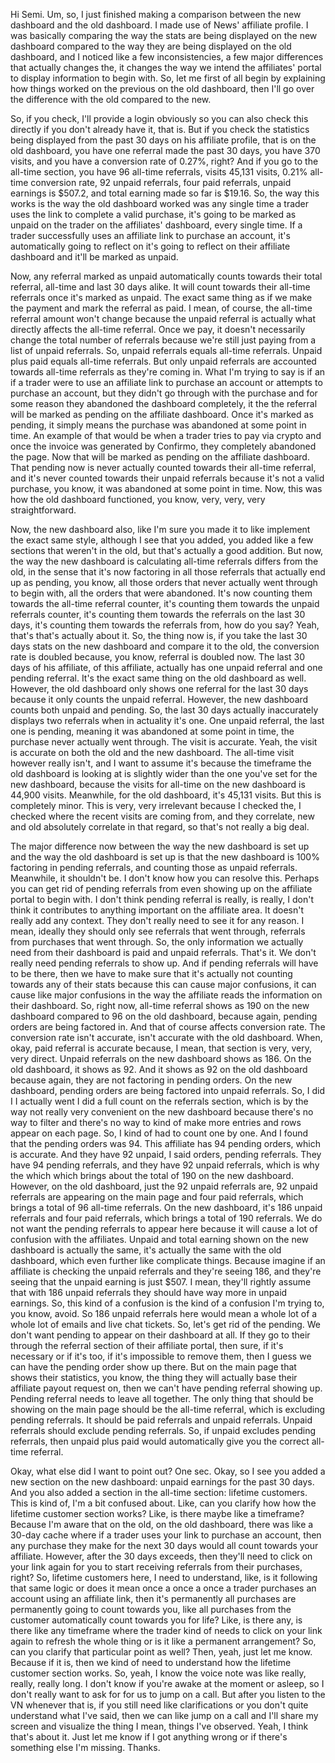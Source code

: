 Hi Semi. Um, so, I just finished making a comparison between the new dashboard and the old dashboard. I made use of News' affiliate profile. I was basically comparing the way the stats are being displayed on the new dashboard compared to the way they are being displayed on the old dashboard, and I noticed like a few inconsistencies, a few major differences that actually changes the, it changes the way we intend the affiliates' portal to display information to begin with. So, let me first of all begin by explaining how things worked on the previous on the old dashboard, then I'll go over the difference with the old compared to the new.

So, if you check, I'll provide a login obviously so you can also check this directly if you don't already have it, that is. But if you check the statistics being displayed from the past 30 days on his affiliate profile, that is on the old dashboard, you have one referral made the past 30 days, you have 370 visits, and you have a conversion rate of 0.27%, right? And if you go to the all-time section, you have 96 all-time referrals, visits 45,131 visits, 0.21% all-time conversion rate, 92 unpaid referrals, four paid referrals, unpaid earnings is $507.2, and total earning made so far is $19.16. So, the way this works is the way the old dashboard worked was any single time a trader uses the link to complete a valid purchase, it's going to be marked as unpaid on the trader on the affiliates' dashboard, every single time. If a trader successfully uses an affiliate link to purchase an account, it's automatically going to reflect on it's going to reflect on their affiliate dashboard and it'll be marked as unpaid.

Now, any referral marked as unpaid automatically counts towards their total referral, all-time and last 30 days alike. It will count towards their all-time referrals once it's marked as unpaid. The exact same thing as if we make the payment and mark the referral as paid. I mean, of course, the all-time referral amount won't change because the unpaid referral is actually what directly affects the all-time referral. Once we pay, it doesn't necessarily change the total number of referrals because we're still just paying from a list of unpaid referrals. So, unpaid referrals equals all-time referrals. Unpaid plus paid equals all-time referrals. But only unpaid referrals are accounted towards all-time referrals as they're coming in. What I'm trying to say is if an if a trader were to use an affiliate link to purchase an account or attempts to purchase an account, but they didn't go through with the purchase and for some reason they abandoned the dashboard completely, it the the referral will be marked as pending on the affiliate dashboard. Once it's marked as pending, it simply means the purchase was abandoned at some point in time. An example of that would be when a trader tries to pay via crypto and once the invoice was generated by Confirmo, they completely abandoned the page. Now that will be marked as pending on the affiliate dashboard. That pending now is never actually counted towards their all-time referral, and it's never counted towards their unpaid referrals because it's not a valid purchase, you know, it was abandoned at some point in time. Now, this was how the old dashboard functioned, you know, very, very, very straightforward.

Now, the new dashboard also, like I'm sure you made it to like implement the exact same style, although I see that you added, you added like a few sections that weren't in the old, but that's actually a good addition. But now, the way the new dashboard is calculating all-time referrals differs from the old, in the sense that it's now factoring in all those referrals that actually end up as pending, you know, all those orders that never actually went through to begin with, all the orders that were abandoned. It's now counting them towards the all-time referral counter, it's counting them towards the unpaid referrals counter, it's counting them towards the referrals on the last 30 days, it's counting them towards the referrals from, how do you say? Yeah, that's that's actually about it. So, the thing now is, if you take the last 30 days stats on the new dashboard and compare it to the old, the conversion rate is doubled because, you know, referral is doubled now. The last 30 days of his affiliate, of this affiliate, actually has one unpaid referral and one pending referral. It's the exact same thing on the old dashboard as well. However, the old dashboard only shows one referral for the last 30 days because it only counts the unpaid referral. However, the new dashboard counts both unpaid and pending. So, the last 30 days actually inaccurately displays two referrals when in actuality it's one. One unpaid referral, the last one is pending, meaning it was abandoned at some point in time, the purchase never actually went through. The visit is accurate. Yeah, the visit is accurate on both the old and the new dashboard. The all-time visit however really isn't, and I want to assume it's because the timeframe the old dashboard is looking at is slightly wider than the one you've set for the new dashboard, because the visits for all-time on the new dashboard is 44,900 visits. Meanwhile, for the old dashboard, it's 45,131 visits. But this is completely minor. This is very, very irrelevant because I checked the, I checked where the recent visits are coming from, and they correlate, new and old absolutely correlate in that regard, so that's not really a big deal.

The major difference now between the way the new dashboard is set up and the way the old dashboard is set up is that the new dashboard is 100% factoring in pending referrals, and counting those as unpaid referrals. Meanwhile, it shouldn't be. I don't know how you can resolve this. Perhaps you can get rid of pending referrals from even showing up on the affiliate portal to begin with. I don't think pending referral is really, is really, I don't think it contributes to anything important on the affiliate area. It doesn't really add any context. They don't really need to see it for any reason. I mean, ideally they should only see referrals that went through, referrals from purchases that went through. So, the only information we actually need from their dashboard is paid and unpaid referrals. That's it. We don't really need pending referrals to show up. And if pending referrals will have to be there, then we have to make sure that it's actually not counting towards any of their stats because this can cause major confusions, it can cause like major confusions in the way the affiliate reads the information on their dashboard. So, right now, all-time referral shows as 190 on the new dashboard compared to 96 on the old dashboard, because again, pending orders are being factored in. And that of course affects conversion rate. The conversion rate isn't accurate, isn't accurate with the old dashboard. When, okay, paid referral is accurate because, I mean, that section is very, very, very direct. Unpaid referrals on the new dashboard shows as 186. On the old dashboard, it shows as 92. And it shows as 92 on the old dashboard because again, they are not factoring in pending orders. On the new dashboard, pending orders are being factored into unpaid referrals. So, I did I I actually went I did a full count on the referrals section, which is by the way not really very convenient on the new dashboard because there's no way to filter and there's no way to kind of make more entries and rows appear on each page. So, I kind of had to count one by one. And I found that the pending orders was 94. This affiliate has 94 pending orders, which is accurate. And they have 92 unpaid, I said orders, pending referrals. They have 94 pending referrals, and they have 92 unpaid referrals, which is why the which which brings about the total of 190 on the new dashboard. However, on the old dashboard, just the 92 unpaid referrals are, 92 unpaid referrals are appearing on the main page and four paid referrals, which brings a total of 96 all-time referrals. On the new dashboard, it's 186 unpaid referrals and four paid referrals, which brings a total of 190 referrals. We do not want the pending referrals to appear here because it will cause a lot of confusion with the affiliates. Unpaid and total earning shown on the new dashboard is actually the same, it's actually the same with the old dashboard, which even further like complicate things. Because imagine if an affiliate is checking the unpaid referrals and they're seeing 186, and they're seeing that the unpaid earning is just $507. I mean, they'll rightly assume that with 186 unpaid referrals they should have way more in unpaid earnings. So, this kind of a confusion is the kind of a confusion I'm trying to, you know, avoid. So 186 unpaid referrals here would mean a whole lot of a whole lot of emails and live chat tickets. So, let's get rid of the pending. We don't want pending to appear on their dashboard at all. If they go to their through the referral section of their affiliate portal, then sure, if it's necessary or if it's too, if it's impossible to remove them, then I guess we can have the pending order show up there. But on the main page that shows their statistics, you know, the thing they will actually base their affiliate payout request on, then we can't have pending referral showing up. Pending referral needs to leave all together. The only thing that should be showing on the main page should be the all-time referral, which is excluding pending referrals. It should be paid referrals and unpaid referrals. Unpaid referrals should exclude pending referrals. So, if unpaid excludes pending referrals, then unpaid plus paid would automatically give you the correct all-time referral.

Okay, what else did I want to point out? One sec. Okay, so I see you added a new section on the new dashboard: unpaid earnings for the past 30 days. And you also added a section in the all-time section: lifetime customers. This is kind of, I'm a bit confused about. Like, can you clarify how how the lifetime customer section works? Like, is there maybe like a timeframe? Because I'm aware that on the old, on the old dashboard, there was like a 30-day cache where if a trader uses your link to purchase an account, then any purchase they make for the next 30 days would all count towards your affiliate. However, after the 30 days exceeds, then they'll need to click on your link again for you to start receiving referrals from their purchases, right? So, lifetime customers here, I need to understand, like, is it following that same logic or does it mean once a once a once a trader purchases an account using an affiliate link, then it's permanently all purchases are permanently going to count towards you, like all purchases from the customer automatically count towards you for life? Like, is there any, is there like any timeframe where the trader kind of needs to click on your link again to refresh the whole thing or is it like a permanent arrangement? So, can you clarify that particular point as well? Then, yeah, just let me know. Because if it is, then we kind of need to understand how the lifetime customer section works. So, yeah, I know the voice note was like really, really, really long. I don't know if you're awake at the moment or asleep, so I don't really want to ask for for us to jump on a call. But after you listen to the VN whenever that is, if you still need like clarifications or you don't quite understand what I've said, then we can like jump on a call and I'll share my screen and visualize the thing I mean, things I've observed. Yeah, I think that's about it. Just let me know if I got anything wrong or if there's something else I'm missing. Thanks.